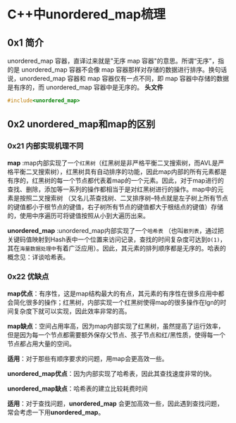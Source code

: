 # C++中unordered_map梳理

## 0x1 简介

unordered_map 容器，直译过来就是"无序 map 容器"的意思。所谓“无序”，指的是 unordered_map 容器不会像 map 容器那样对存储的数据进行排序。换句话说，unordered_map 容器和 map 容器仅有一点不同，即 map 容器中存储的数据是有序的，而 unordered_map 容器中是无序的。
**头文件**

```cpp
#include<unordered_map>
```

## 0x2 unordered_map和map的区别

### 0x21 **内部实现机理不同**

**map** :map内部实现了一个`红黑树`（红黑树是非严格平衡二叉搜索树，而AVL是严格平衡二叉搜索树），红黑树具有自动排序的功能，因此map内部的所有元素都是有序的，红黑树的每一个节点都代表着map的一个元素。因此，对于map进行的查找、删除，添加等一系列的操作都相当于是对红黑树进行的操作。map中的元素是按照二叉搜索树 （又名儿茶查找树、二叉排序树–特点就是左子树上所有节点的键值都小于根节点的键值，右子树所有节点的键值都大于根结点的键值）存储的，使用中序遍历可将键值按照从小到大遍历出来。

**unordered_map** :unordered_map内部实现了一个`哈希表` （也叫`散列表`，通过把关键码值映射到Hash表中一个位置来访问记录，查找的时间复杂度可达到`O(1)`，其在`海量数据处理中`有着广泛应用）。因此，其元素的排列顺序都是无序的。哈表的概念见：详谈哈希表。

### 0x22 **优缺点**

**map优点**：有序性，这是map结构最大的有点，其元素的有序性在很多应用中都会简化很多的操作；红黑树，内部实现一个红黑树使得map的很多操作在lgn的时间复杂度下就可以实现，因此效率非常的高。

**map缺点**：空间占用率高，因为map内部实现了红黑树，虽然提高了运行效率，但是因为每一个节点都需要额外保存父节点、孩子节点和红/黑性质，使得每一个节点都占用大量的空间。

**适用**：对于那些有顺序要求的问题，用map会更高效一些。

**unordered_map优点**：因为内部实现了哈希表，因此其查找速度非常的快。

**unordered_map缺点**：哈希表的建立比较耗费时间

**适用**：对于查找问题，**unordered_map** 会更加高效一些，因此遇到查找问题，常会考虑一下用**unordered_map**。

